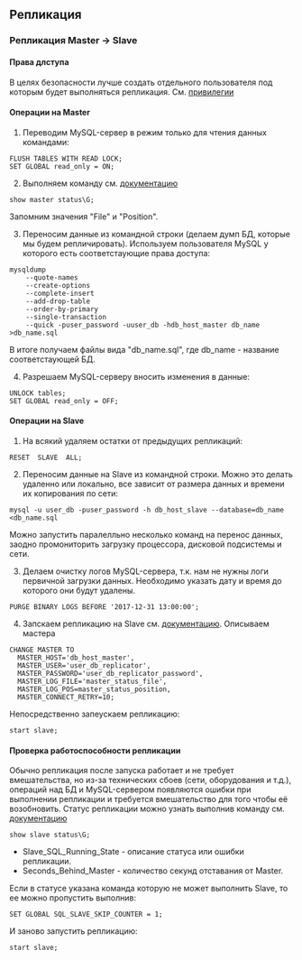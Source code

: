 ## Репликация

### Репликация Master -> Slave

#### Права длступа
В целях безопасности лучше создать отдельного пользователя под которым будет выполняться репликация.
См. [привилегии](https://dev.mysql.com/doc/refman/5.7/en/privileges-provided.html)

#### Операции на Master
1. Переводим MySQL-сервер в режим только для чтения данных командами:
~~~
FLUSH TABLES WITH READ LOCK; 
SET GLOBAL read_only = ON;
~~~

2. Выполняем команду см. [документацию](https://dev.mysql.com/doc/refman/5.7/en/show-master-status.html)
~~~
show master status\G;
~~~
Запомним значения "File" и "Position".

3. Переносим данные из командной строки (делаем думп БД, которые мы будем репличировать). Используем пользователя MySQL у которого есть соответстаующие права доступа:
~~~
mysqldump 
    --quote-names 
    --create-options 
    --complete-insert 
    --add-drop-table 
    --order-by-primary 
    --single-transaction 
    --quick -puser_password -uuser_db -hdb_host_master db_name >db_name.sql
~~~
В итоге получаем файлы вида "db_name.sql", где db_name - название соответстаующей БД.

4. Разрешаем MySQL-серверу вносить изменения в данные:
~~~
UNLOCK tables; 
SET GLOBAL read_only = OFF;
~~~

#### Операции на Slave
1. На всякий удаляем остатки от предыдущих репликаций:
~~~
RESET  SLAVE  ALL;
~~~
2. Переносим данные на Slave из командной строки. Можно это делать удаленно или локально, все зависит от размера данных и времени их копирования по сети:
~~~
mysql -u user_db -puser_password -h db_host_slave --database=db_name <db_name.sql
~~~
Можно запустить паралелльно несколько команд на перенос данных, заодно промониторить загрузку процессора, дисковой подсистемы и сети.

3. Делаем очистку логов MySQL-сервера, т.к. нам не нужны логи первичной загрузки данных. Необходимо указать дату и время до которого они будут удалены.
~~~
PURGE BINARY LOGS BEFORE '2017-12-31 13:00:00';
~~~

4. Запскаем репликацию на Slave см. [документацию](https://dev.mysql.com/doc/refman/5.7/en/change-master-to.html). Описываем мастера
~~~
CHANGE MASTER TO
  MASTER_HOST='db_host_master',
  MASTER_USER='user_db_replicator',
  MASTER_PASSWORD='user_db_replicator_password',
  MASTER_LOG_FILE='master_status_file',
  MASTER_LOG_POS=master_status_position,
  MASTER_CONNECT_RETRY=10;
~~~
Непосредственно запеускаем репликацию:
~~~
start slave;
~~~

#### Проверка работоспособности репликации 
Обычно репликация после запуска работает и не требует вмешательства, но из-за технических сбоев (сети, оборудования и т.д.), операций над БД и MySQL-сервером появляются ошибки при выполнении репликации и требуется вмешательство для того чтобы её возобновить.
Статус репликации можно узнать выполнив команду см. [документацию](https://dev.mysql.com/doc/refman/5.7/en/show-slave-status.html)
~~~
show slave status\G;
~~~
- Slave_SQL_Running_State - описание статуса или ошибки репликации.
- Seconds_Behind_Master - количество секунд отставания от Master.

Если в статусе указана команда которую не может выполнить Slave, то ее можно пропустить выполнив:
~~~
SET GLOBAL SQL_SLAVE_SKIP_COUNTER = 1;
~~~
И заново запустить репликацию:
~~~
start slave;
~~~
